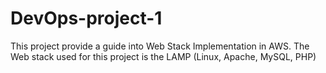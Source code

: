 # DevOps-project-1
This project provide a guide into Web Stack Implementation in AWS.
The Web stack used for this project is the LAMP (Linux, Apache, MySQL, PHP)
